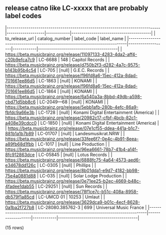 ## release catno like LC-xxxxx that are probably label codes

|-----------------------------------------------------------------------------|-------------------|------------|----------------------------------------|
|                               to_release_url                                |  catalog_number   | label_code |               label_name               |
|-----------------------------------------------------------------------------|-------------------|------------|----------------------------------------|
| <https://beta.musicbrainz.org/release/11097133-4283-4da2-aff4-c20b9efca7c9> | LC-6688           |        148 | Capitol Records                        |
| <https://beta.musicbrainz.org/release/d750b2f3-d282-4a7c-9575-b143b95b4c54> | LC-705            |     [null] | G.E.C. Records                         |
| <https://beta.musicbrainz.org/release/f96fd8a6-15ec-412a-8dad-701661ee86d5> | LC-1863           |     [null] | KONAMI                                 |
| <https://beta.musicbrainz.org/release/f96fd8a6-15ec-412a-8dad-701661ee86d5> | LC-1864           |     [null] | KONAMI                                 |
| <https://beta.musicbrainz.org/release/6a540a3a-8bbd-49db-a598-cbd71d5bb8c6> | LC-2049—68        |     [null] | KONAMI                                 |
| <https://beta.musicbrainz.org/release/5ebb1afb-280b-4efc-86a9-fbfdc9a66e3b> | LC-1728           |     [null] | Konami Digital Entertainment (America) |
| <https://beta.musicbrainz.org/release/20982c17-cfbf-4bcb-82c1-a408e39cdcc0> | LC-1850           |     [null] | Konami Digital Entertainment (America) |
| <https://beta.musicbrainz.org/release/07e1cf55-ddea-441a-b1c7-881b1a1b7b89> | LC-01707          |     [null] | Landesmusikrat.NRW                     |
| <https://beta.musicbrainz.org/release/33fee6f7-0e4c-4b91-8eea-a89fb68d1fbb> | LC-1017           |     [null] | Line Production                        |
| <https://beta.musicbrainz.org/release/96ea6661-78b7-41b4-a14f-8fc912863dce> | LC-05845          |     [null] | Lotus Records                          |
| <https://beta.musicbrainz.org/release/6888fc75-4a64-4573-aed6-e34678dd126c> | LC-0305           |     [null] | Phillips                               |
| <https://beta.musicbrainz.org/release/8b01dda1-e9d7-4182-bb98-75e4a0881d88> | LC-035            |     [null] | Solar Lodge Production                 |
| <https://beta.musicbrainz.org/release/0e71ee25-b2ec-4669-b48c-4fadee1dab55> | LC-29251          |     [null] | Sun Records                            |
| <https://beta.musicbrainz.org/release/78f1ce7c-b51c-408a-8958-db579f1a85cd> | LC-UMCD 01        |      10253 | Umlaut                                 |
| <https://beta.musicbrainz.org/release/3629dca9-b01c-4ecf-8628-0a1ba2f727b8> | LC-28080.385762-3 |        699 | Universal Music France                 |
|-----------------------------------------------------------------------------|-------------------|------------|----------------------------------------|

(15 rows)

